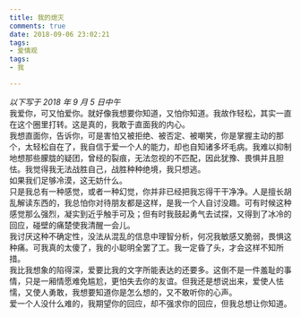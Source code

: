 ```yaml
---
title: 我的熄灭
comments: true
date: 2018-09-06 23:02:21
tags:
- 爱情观
tags: 
- 我

---
```

*以下写于 2018 年 9 月 5 日中午*  
我爱你，可又怕爱你。就好像我想要你知道，又怕你知道。我故作轻松，其实一直在这个圈里打转。这是真的，我敢于直面我的内心。  
我想直面你，告诉你，可是害怕又被拒绝、被否定、被嘲笑，你是掌握主动的那个，太轻松自在了，我自信于爱一个人的能力，却也自知诸多坏毛病。我难以抑制地想那些朦胧的疑团，曾经的裂痕，无法忽视的不匹配，因此犹豫、畏惧并且胆怯。我觉得我无法战胜自己，战胜种种绝境，我只想逃。  
如果我们足够冷漠，这无妨什么。  
只是我总有一种感觉，或者一种幻觉，你并非已经把我忘得干干净净。人是擅长胡乱解读东西的，我总怕你对待朋友都是这样，是我一个人自讨没趣。可有时候这种感觉那么强烈，凝实到近乎触手可及；但有时我鼓起勇气去试探，又得到了冰冷的回应，碰壁的痛楚使我清醒一会儿。  
我讨厌这种不确定性，没法从混乱的信息中理智分析，何况我敏感又脆弱，畏惧这种痛。可我真的太傻了，我的小聪明全罢了工。我一定昏了头，才会这样不知所措。  
我比我想象的陷得深，爱要比我的文字所能表达的还要多。这倒不是一件羞耻的事情，只是一厢情愿难免尴尬，更怕失去你的友谊。但我还是想说出来，爱使人怯懦，又使人勇敢，我想要知道你是怎么想的，又不敢听你的心声。  
爱一个人没什么难的，我期望你的回应，却不强求你的回应，但我总想让你知道。